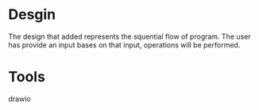 <h1> Desgin  </h1>

The design that added represents the squential flow of program.
The user has provide an input bases on that input, operations will be performed.

<h1> Tools</h1>
 drawio
